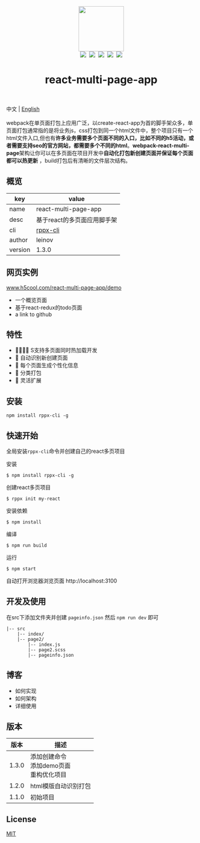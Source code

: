 <div style="text-align:center">
    <img width="120px" src="https://raw.githubusercontent.com/leinov/react-multi-page-app/master/react-multi.png" /><br>
    <div style="text-align:center">
        <img src="https://img.shields.io/github/license/leinov/react-multi-page-app.svg" />&nbsp
        <img src="https://img.shields.io/github/forks/leinov/react-multi-page-app.svg" />&nbsp
        <img src="https://img.shields.io/github/stars/leinov/react-multi-page-app.svg">&nbsp
        <img src="https://img.shields.io/npm/dt/rppx-cli.svg" />&nbsp
        <img src="https://img.shields.io/npm/v/rppx-cli.svg?style=flat" />
    </div>
    <h1>react-multi-page-app</h1>
</div>
<br>

中文 | [English](xx)
<br><br>
webpack在单页面打包上应用广泛，以create-react-app为首的脚手架众多，单页面打包通常指的是将业务js，css打包到同一个html文件中，整个项目只有一个html文件入口,但也有**许多业务需要多个页面不同的入口，比如不同的h5活动，或者需要支持seo的官方网站，都需要多个不同的html**。**webpack-react-multi-page**架构让你可以在多页面在项目开发中**自动化打包新创建页面并保证每个页面都可以热更新** ，build打包后有清晰的文件层次结构。



## 概览

key | value
---|---
name | react-multi-page-app
desc | 基于react的多页面应用脚手架
cli | [rppx-cli]()
author | leinov
version | 1.3.0


## 网页实例 
www.h5cool.com/react-multi-page-app/demo
* 一个概览页面
* 基于react-redux的todo页面
* a link to github

## 特性
* 👩‍👩‍👧‍👧 S支持多页面同时热加载开发
* 📇 自动识别新创建页面
* 📝 每个页面生成个性化信息
* 🚻 分类打包
* 🔗 灵活扩展
 

## 安装
```
npm install rppx-cli -g

```

## 快速开始

全局安装```rppx-cli```命令并创建自己的react多页项目

安装 
```
$ npm install rppx-cli -g
```
创建react多页项目

```
$ rppx init my-react
```

安装依赖

```
$ npm install 
```
编译

```
$ npm run build
```

运行
```
$ npm start
```

自动打开浏览器浏览页面 http://localhost:3100 

## 开发及使用
在src下添加文件夹并创建 ```pageinfo.json``` 然后 ```npm run dev``` 即可
```
|-- src
    |-- index/
    |-- page2/
        |-- index.js
        |-- page2.scss
        |-- pageinfo.json
```

## 博客
* 如何实现
* 如何架构
* 详细使用
## 版本

版本 | 描述
---|---
1.3.0 | 添加创建命令<br> 添加demo页面 <br> 重构优化项目 
1.2.0 | html模版自动识别打包
1.1.0 | 初始项目

## License
[MIT](https://opensource.org/licenses/MIT)
